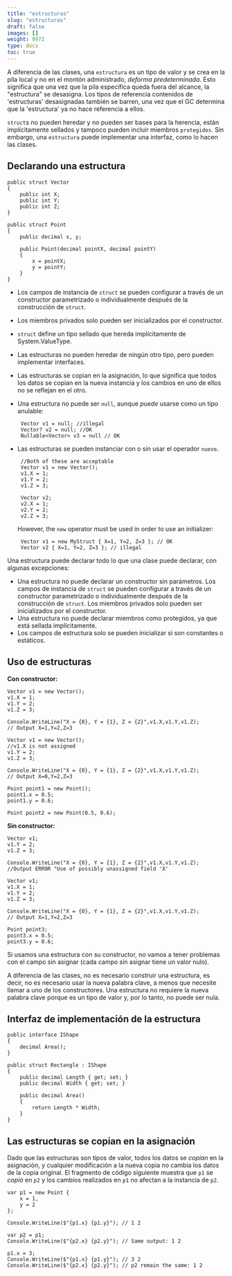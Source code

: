 ```yaml
---
title: "estructuras"
slug: "estructuras"
draft: false
images: []
weight: 9972
type: docs
toc: true
---
```


A diferencia de las clases, una `estructura` es un tipo de valor y se crea en la pila local y no en el montón administrado, *de ​​forma predeterminada*. Esto significa que una vez que la pila específica queda fuera del alcance, la "estructura" se desasigna. Los tipos de referencia contenidos de 'estructuras' desasignadas también se barren, una vez que el GC determina que la 'estructura' ya no hace referencia a ellos.

`struct`s no pueden heredar y no pueden ser bases para la herencia, están implícitamente sellados y tampoco pueden incluir miembros `protegidos`. Sin embargo, una `estructura` puede implementar una interfaz, como lo hacen las clases.

## Declarando una estructura
    public struct Vector 
    {
        public int X;
        public int Y;
        public int Z;
    }

    public struct Point
    {
        public decimal x, y;
        
        public Point(decimal pointX, decimal pointY)
        {
            x = pointX;
            y = pointY;
        }
    }

- Los campos de instancia de `struct` se pueden configurar a través de un constructor parametrizado o individualmente después de la construcción de `struct`.
- Los miembros privados solo pueden ser inicializados por el constructor.
- `struct` define un tipo sellado que hereda implícitamente de System.ValueType.
- Las estructuras no pueden heredar de ningún otro tipo, pero pueden implementar interfaces.
- Las estructuras se copian en la asignación, lo que significa que todos los datos se copian en la nueva instancia y los cambios en uno de ellos no se reflejan en el otro.
- Una estructura no puede ser `null`, aunque *puede* usarse como un tipo anulable:

       Vector v1 = null; //illegal
       Vector? v2 = null; //OK
       Nullable<Vector> v3 = null // OK

- Las estructuras se pueden instanciar con o sin usar el operador `nuevo`.

       //Both of these are acceptable
       Vector v1 = new Vector();
       v1.X = 1;
       v1.Y = 2;
       v1.Z = 3;
    
       Vector v2;
       v2.X = 1;
       v2.Y = 2;
       v2.Z = 3;

    However, the `new` operator must be used in order to use an initializer:

       Vector v1 = new MyStruct { X=1, Y=2, Z=3 }; // OK
       Vector v2 { X=1, Y=2, Z=3 }; // illegal

Una estructura puede declarar todo lo que una clase puede declarar, con algunas excepciones:
- Una estructura no puede declarar un constructor sin parámetros. Los campos de instancia de `struct` se pueden configurar a través de un constructor parametrizado o individualmente después de la construcción de `struct`. Los miembros privados solo pueden ser inicializados por el constructor.
- Una estructura no puede declarar miembros como protegidos, ya que está sellada implícitamente.
- Los campos de estructura solo se pueden inicializar si son constantes o estáticos.

## Uso de estructuras
**Con constructor:**

    Vector v1 = new Vector();
    v1.X = 1;
    v1.Y = 2;
    v1.Z = 3;
    
    Console.WriteLine("X = {0}, Y = {1}, Z = {2}",v1.X,v1.Y,v1.Z);
    // Output X=1,Y=2,Z=3

    Vector v1 = new Vector();
    //v1.X is not assigned
    v1.Y = 2;
    v1.Z = 3;
    
    Console.WriteLine("X = {0}, Y = {1}, Z = {2}",v1.X,v1.Y,v1.Z);
    // Output X=0,Y=2,Z=3

    Point point1 = new Point();
    point1.x = 0.5;
    point1.y = 0.6;
    
    Point point2 = new Point(0.5, 0.6);

**Sin constructor:**

    Vector v1;
    v1.Y = 2;
    v1.Z = 3;
    
    Console.WriteLine("X = {0}, Y = {1}, Z = {2}",v1.X,v1.Y,v1.Z);
    //Output ERROR "Use of possibly unassigned field 'X'

    Vector v1;
    v1.X = 1;
    v1.Y = 2;
    v1.Z = 3;
    
    Console.WriteLine("X = {0}, Y = {1}, Z = {2}",v1.X,v1.Y,v1.Z);
    // Output X=1,Y=2,Z=3

    Point point3;
    point3.x = 0.5;
    point3.y = 0.6;

Si usamos una estructura con su constructor, no vamos a tener problemas con el campo sin asignar (cada campo sin asignar tiene un valor nulo).

A diferencia de las clases, no es necesario construir una estructura, es decir, no es necesario usar la nueva palabra clave, a menos que necesite llamar a uno de los constructores. Una estructura no requiere la nueva palabra clave porque es un tipo de valor y, por lo tanto, no puede ser nula.

## Interfaz de implementación de la estructura
    public interface IShape
    {
        decimal Area();
    }
    
    public struct Rectangle : IShape
    {
        public decimal Length { get; set; }
        public decimal Width { get; set; }
    
        public decimal Area()
        {
            return Length * Width;
        }
    }

## Las estructuras se copian en la asignación
Dado que las estructuras son tipos de valor, todos los datos se _copian_ en la asignación, y cualquier modificación a la nueva copia no cambia los datos de la copia original. El fragmento de código siguiente muestra que `p1` se _copió_ en `p2` y los cambios realizados en `p1` no afectan a la instancia de `p2`.

    var p1 = new Point {
        x = 1,
        y = 2
    };
    
    Console.WriteLine($"{p1.x} {p1.y}"); // 1 2
    
    var p2 = p1;
    Console.WriteLine($"{p2.x} {p2.y}"); // Same output: 1 2
    
    p1.x = 3;
    Console.WriteLine($"{p1.x} {p1.y}"); // 3 2
    Console.WriteLine($"{p2.x} {p2.y}"); // p2 remain the same: 1 2

